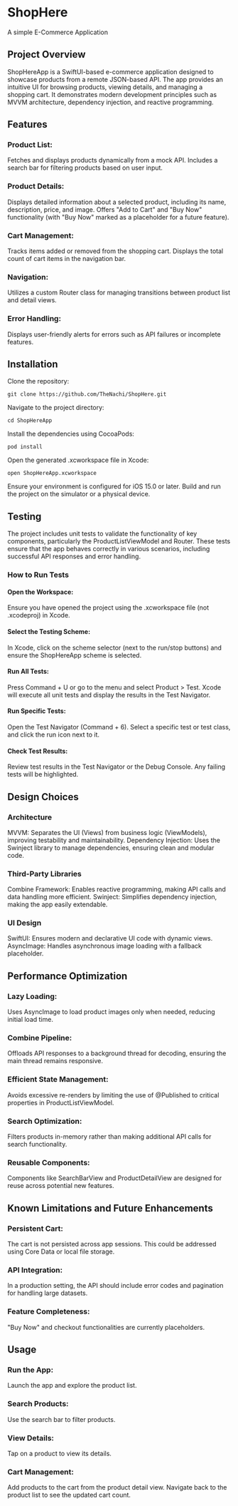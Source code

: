 # ShopHere
A simple E-Commerce Application

## Project Overview
ShopHereApp is a SwiftUI-based e-commerce application designed to showcase products from a remote JSON-based API. The app provides an intuitive UI for browsing products, viewing details, and managing a shopping cart. It demonstrates modern development principles such as MVVM architecture, dependency injection, and reactive programming.

## Features
### Product List:
Fetches and displays products dynamically from a mock API.
Includes a search bar for filtering products based on user input.

### Product Details:
Displays detailed information about a selected product, including its name, description, price, and image.
Offers "Add to Cart" and "Buy Now" functionality (with "Buy Now" marked as a placeholder for a future feature).

### Cart Management:
Tracks items added or removed from the shopping cart.
Displays the total count of cart items in the navigation bar.

### Navigation:
Utilizes a custom Router class for managing transitions between product list and detail views.

### Error Handling:
Displays user-friendly alerts for errors such as API failures or incomplete features.

## Installation

Clone the repository:

    git clone https://github.com/TheNachi/ShopHere.git

Navigate to the project directory:

    cd ShopHereApp

Install the dependencies using CocoaPods:

    pod install

Open the generated .xcworkspace file in Xcode:

    open ShopHereApp.xcworkspace


Ensure your environment is configured for iOS 15.0 or later.
Build and run the project on the simulator or a physical device.

## Testing
The project includes unit tests to validate the functionality of key components, particularly the ProductListViewModel and Router. These tests ensure that the app behaves correctly in various scenarios, including successful API responses and error handling.

### How to Run Tests

#### Open the Workspace:
Ensure you have opened the project using the .xcworkspace file (not .xcodeproj) in Xcode.

#### Select the Testing Scheme:
In Xcode, click on the scheme selector (next to the run/stop buttons) and ensure the ShopHereApp scheme is selected.

#### Run All Tests:
Press Command + U or go to the menu and select Product > Test. Xcode will execute all unit tests and display the results in the Test Navigator.

#### Run Specific Tests:
Open the Test Navigator (Command + 6).
Select a specific test or test class, and click the run icon next to it.

#### Check Test Results:
Review test results in the Test Navigator or the Debug Console. Any failing tests will be highlighted.

## Design Choices
### Architecture
MVVM: Separates the UI (Views) from business logic (ViewModels), improving testability and maintainability.
Dependency Injection: Uses the Swinject library to manage dependencies, ensuring clean and modular code.

### Third-Party Libraries
Combine Framework: Enables reactive programming, making API calls and data handling more efficient.
Swinject: Simplifies dependency injection, making the app easily extendable.

### UI Design
SwiftUI: Ensures modern and declarative UI code with dynamic views.
AsyncImage: Handles asynchronous image loading with a fallback placeholder.

## Performance Optimization
### Lazy Loading:
Uses AsyncImage to load product images only when needed, reducing initial load time.

### Combine Pipeline:
Offloads API responses to a background thread for decoding, ensuring the main thread remains responsive.

### Efficient State Management:
Avoids excessive re-renders by limiting the use of @Published to critical properties in ProductListViewModel.

### Search Optimization:
Filters products in-memory rather than making additional API calls for search functionality.

### Reusable Components:
Components like SearchBarView and ProductDetailView are designed for reuse across potential new features.

## Known Limitations and Future Enhancements
### Persistent Cart:
The cart is not persisted across app sessions. This could be addressed using Core Data or local file storage.

### API Integration:
In a production setting, the API should include error codes and pagination for handling large datasets.

### Feature Completeness:
"Buy Now" and checkout functionalities are currently placeholders.

## Usage
### Run the App:
Launch the app and explore the product list.
### Search Products:
Use the search bar to filter products.
### View Details:
Tap on a product to view its details.
### Cart Management:
Add products to the cart from the product detail view.
Navigate back to the product list to see the updated cart count.